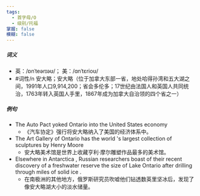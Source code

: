 ```yaml
---
tags:
  - 首字母/O
  - 级别/托福
掌握: false
模糊: false
---
```

##### 词义
- 英：/ɒnˈteərɪəʊ/； 美：/ɑnˈtɛrioʊ/
- #词性/n  安大略；安大略（位于加拿大东部一省，地处哈得孙湾和五大湖之间，1991年人口9,914,200；省会多伦多；17世纪由法国人和英国人共同统治，1763年转入英国人手里，1867年成为加拿大自治领的四个省之一）
##### 例句
- The Auto Pact yoked Ontario into the United States economy
	- 《汽车协定》强行将安大略纳入了美国的经济体系中。
- The Art Gallery of Ontario has the world 's largest collection of sculptures by Henry Moore
	- 安大略美术馆是世界上收藏亨利·摩尔雕塑作品最多的美术馆。
- Elsewhere in Antarctica , Russian researchers boast of their recent discovery of a freshwater reserve the size of Lake Ontario after drilling through miles of solid ice .
	- 在南极洲的其他地方，俄罗斯研究员吹嘘他们钻透数英里坚冰后，发现了像安大略湖大小的淡水储量。
